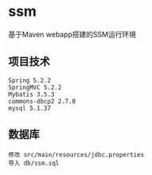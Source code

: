 # ssm
基于Maven webapp搭建的SSM运行环境

## 项目技术
    Spring 5.2.2
    SpringMVC 5.2.2
    Mybatis 3.5.3
    commons-dbcp2 2.7.0
    mysql 5.1.37

## 数据库
    修改 src/main/resources/jdbc.properties    
    导入 db/ssm.sql